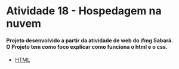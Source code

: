 <h1>Atividade 18 - Hospedagem na nuvem</h1>
<h4>Projeto desenvolvido a partir da atividade de web do ifmg Sabará.<br> O Projeto tem como foco explicar como funciona o html e o css.</h4>


* [HTML](HTML)

